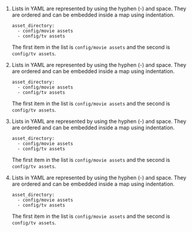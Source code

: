 1.  Lists in YAML are represented by using the hyphen (-) and space. They are ordered and can be embedded inside a map using indentation.
  
    ```{ .yaml .no-copy }
    asset_directory:
      - config/movie assets
      - config/tv assets
    ```

    The first item in the list is `config/movie assets` and the second is `config/tv assets`.

2.  Lists in YAML are represented by using the hyphen (-) and space. They are ordered and can be embedded inside a map using indentation.
  
    ```{ .yaml .no-copy }
    asset_directory:
      - config/movie assets
      - config/tv assets
    ```

    The first item in the list is `config/movie assets` and the second is `config/tv assets`.

3.  Lists in YAML are represented by using the hyphen (-) and space. They are ordered and can be embedded inside a map using indentation.
  
    ```{ .yaml .no-copy }
    asset_directory:
      - config/movie assets
      - config/tv assets
    ```

    The first item in the list is `config/movie assets` and the second is `config/tv assets`.

4.  Lists in YAML are represented by using the hyphen (-) and space. They are ordered and can be embedded inside a map using indentation.
  
    ```{ .yaml .no-copy }
    asset_directory:
      - config/movie assets
      - config/tv assets
    ```

    The first item in the list is `config/movie assets` and the second is `config/tv assets`.